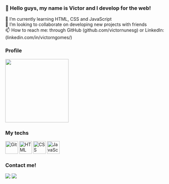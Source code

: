 ### 👋 Hello guys, my name is Victor and I develop for the web!

🌱 I’m currently learning HTML, CSS and JavaScript <br>
💞️ I’m looking to collaborate on developing new projects with friends <br>
📫 How to reach me: through GitHub (github.com/victornunesg) or LinkedIn: (linkedin.com/in/victorngomes/) <br>

### Profile
  <img src="https://github-readme-stats.vercel.app/api?username=victornunesg&show_icons=true&theme=buefy&include_all_commits=true&count_private=true" height=200em />
  
### My techs
  <img alt="Git" src="https://cdn.jsdelivr.net/gh/devicons/devicon/icons/git/git-original.svg" width=40 height=40 /> 
  <img alt="HTML" src="https://cdn.jsdelivr.net/gh/devicons/devicon/icons/html5/html5-original.svg" width=40 height=40 />
  <img alt="CSS" src="https://cdn.jsdelivr.net/gh/devicons/devicon/icons/css3/css3-original.svg" width=40 height=40 />
  <img alt="JavaScript" src="https://cdn.jsdelivr.net/gh/devicons/devicon/icons/javascript/javascript-original.svg" width=40 height=40 />
  
### Contact me!
  <a href="mailto:victorngomes@gmail.com"><img src="https://img.shields.io/badge/Gmail-D14836?style=for-the-badge&logo=gmail&logoColor=white" target="_blank"></a>
  <a href="https://www.linkedin.com/in/victornunesg" target="_blank"><img src="https://img.shields.io/badge/-LinkedIn-%230077B5?style=for-the badge&logo=linkedin&logoColor=white" target="_blank"></a>
